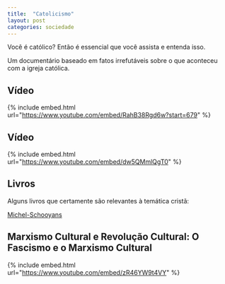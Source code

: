 ```yaml
---
title:  "Catolicismo"
layout: post
categories: sociedade
---
```


Você é católico? Então é essencial que você assista e entenda isso.  


Um documentário baseado em fatos irrefutáveis sobre o que aconteceu com a igreja católica. 

## Vídeo

{% include embed.html url="https://www.youtube.com/embed/RahB38Rgd6w?start=679" %}

## Vídeo 

{% include embed.html url="https://www.youtube.com/embed/dw5QMmlQgT0" %}

## Livros 

Alguns livros que certamente são relevantes à temática cristã:

[Michel-Schooyans](http://www.michel-schooyans.org/index.php?option=com_content&view=article&id=28&Itemid=141&lang=pt)

## Marxismo Cultural e Revolução Cultural: O Fascismo e o Marxismo Cultural 

{% include embed.html url="https://www.youtube.com/embed/zR46YW9t4VY" %}

